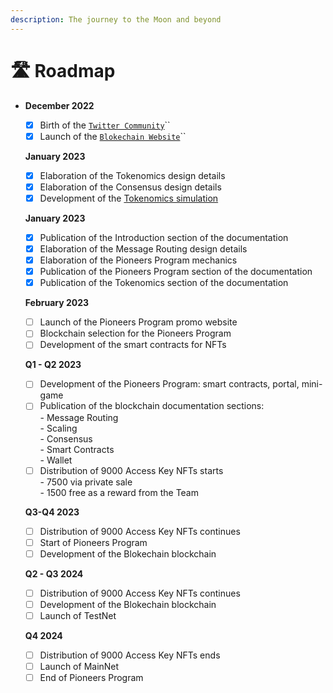 ```yaml
---
description: The journey to the Moon and beyond
---
```


# 🛣 Roadmap

*   **December 2022**

    * [x] Birth of the [`Twitter Community`](https://twitter.com/Blokechainio)``
    * [x] Launch of the [`Blokechain Website`](https://blokechain.io/)``

    **January 2023**

    * [x] Elaboration of the Tokenomics design details
    * [x] Elaboration of the Consensus design details
    * [x] Development of the [Tokenomics simulation](https://tokenomics.blokechain.io/)

    **January 2023**

    * [x] Publication of the Introduction section of the documentation
    * [x] Elaboration of the Message Routing design details
    * [x] Elaboration of the Pioneers Program mechanics
    * [x] Publication of the Pioneers Program section of the documentation
    * [x] Publication of the Tokenomics section of the documentation

    **February 2023**

    * [ ] Launch of the Pioneers Program promo website
    * [ ] Blockchain selection for the Pioneers Program
    * [ ] Development of the smart contracts for NFTs

    **Q1 - Q2 2023**

    * [ ] Development of the Pioneers Program: smart contracts, portal, mini-game
    * [ ] Publication of the blockchain documentation sections:\
      \- Message Routing\
      \- Scaling\
      \- Consensus\
      \- Smart Contracts\
      \- Wallet
    * [ ] Distribution of 9000 Access Key NFTs starts\
      \- 7500 via private sale\
      \- 1500 free as a reward from the Team

    **Q3-Q4 2023**

    * [ ] Distribution of 9000 Access Key NFTs continues
    * [ ] Start of Pioneers Program
    * [ ] Development of the Blokechain blockchain

    **Q2 - Q3 2024**

    * [ ] Distribution of 9000 Access Key NFTs continues
    * [ ] Development of the Blokechain blockchain
    * [ ] Launch of TestNet

    **Q4 2024**

    * [ ] Distribution of 9000 Access Key NFTs ends
    * [ ] Launch of MainNet
    * [ ] End of Pioneers Program
